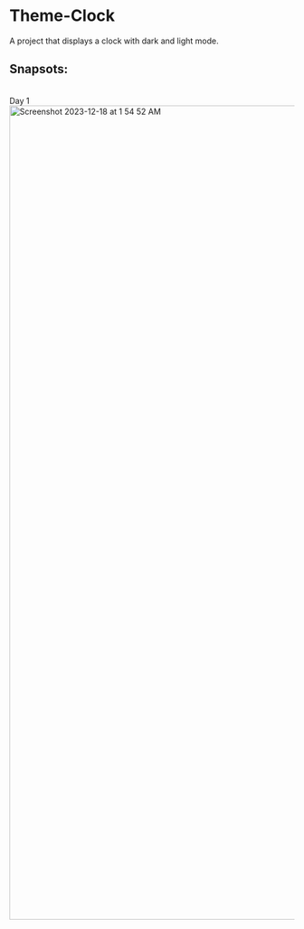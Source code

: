 # Theme-Clock
A project that displays a clock with dark and light mode. <br>
<h2>Snapsots:</h2><br>
Day 1 <br> 
<img width="1440" alt="Screenshot 2023-12-18 at 1 54 52 AM" src="https://github.com/Shreyansh301/Theme-Clock/assets/150443206/231d94b8-63c8-47b5-9500-7cc51dc28c3b">




